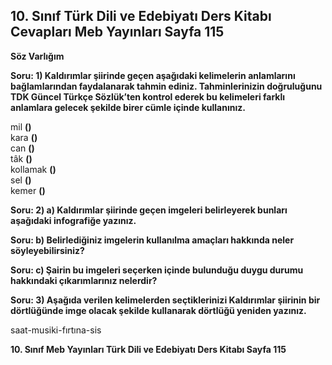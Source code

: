 ## 10. Sınıf Türk Dili ve Edebiyatı Ders Kitabı Cevapları Meb Yayınları Sayfa 115

**Söz Varlığım**

**Soru: 1) Kaldırımlar şiirinde geçen aşağıdaki kelimelerin anlamlarını bağlamlarından faydalanarak tahmin ediniz. Tahminlerinizin doğruluğunu TDK Güncel Türkçe Sözlük’ten kontrol ederek bu kelimeleri farklı anlamlara gelecek şekilde birer cümle içinde kullanınız.**

mil **()**  
 kara **()**  
 can **()**  
 tâk **()**  
 kollamak **()**  
 sel **()**  
 kemer **()**

**Soru: 2) a) Kaldırımlar şiirinde geçen imgeleri belirleyerek bunları aşağıdaki infografiğe yazınız.**

**Soru: b) Belirlediğiniz imgelerin kullanılma amaçları hakkında neler söyleyebilirsiniz?**

**Soru: c) Şairin bu imgeleri seçerken içinde bulunduğu duygu durumu hakkındaki çıkarımlarınız nelerdir?**

**Soru: 3) Aşağıda verilen kelimelerden seçtiklerinizi Kaldırımlar şiirinin bir dörtlüğünde imge olacak şekilde kullanarak dörtlüğü yeniden yazınız.**

saat-musiki-fırtına-sis

**10. Sınıf Meb Yayınları Türk Dili ve Edebiyatı Ders Kitabı Sayfa 115**